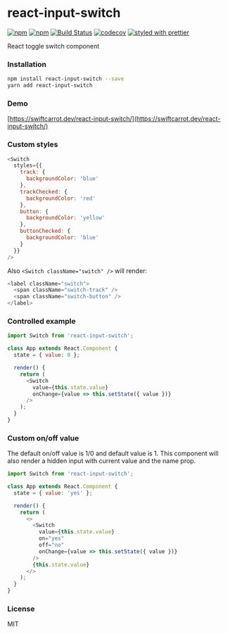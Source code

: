 # react-input-switch

[![npm](https://img.shields.io/npm/v/react-input-switch.svg)](https://www.npmjs.com/package/react-input-switch)
[![npm](https://img.shields.io/npm/dm/react-input-switch.svg)](https://www.npmjs.com/package/react-input-switch)
[![Build Status](https://travis-ci.org/swiftcarrot/react-input-switch.svg?branch=master)](https://travis-ci.org/swiftcarrot/react-input-switch)
[![codecov](https://codecov.io/gh/swiftcarrot/react-input-switch/branch/master/graph/badge.svg)](https://codecov.io/gh/swiftcarrot/react-input-switch)
[![styled with prettier](https://img.shields.io/badge/styled_with-prettier-ff69b4.svg)](https://github.com/prettier/prettier)

React toggle switch component

### Installation

```sh
npm install react-input-switch --save
yarn add react-input-switch
```

### Demo

[https://swiftcarrot.dev/react-input-switch/](https://swiftcarrot.dev/react-input-switch/)

### Custom styles

```javascript
<Switch
  styles={{
    track: {
      backgroundColor: 'blue'
    },
    trackChecked: {
      backgroundColor: 'red'
    },
    button: {
      backgroundColor: 'yellow'
    },
    buttonChecked: {
      backgroundColor: 'blue'
    }
  }}
/>
```

Also `<Switch className="switch" />` will render:

```javascript
<label className="switch">
  <span className="switch-track" />
  <span className="switch-button" />
</label>
```

### Controlled example

```javascript
import Switch from 'react-input-switch';

class App extends React.Component {
  state = { value: 0 };

  render() {
    return (
      <Switch
        value={this.state.value}
        onChange={value => this.setState({ value })}
      />
    );
  }
}
```

### Custom on/off value

The default on/off value is 1/0 and default value is 1. This component will also render a hidden input with current value and the name prop.

```javascript
import Switch from 'react-input-switch';

class App extends React.Component {
  state = { value: 'yes' };

  render() {
    return (
      <>
        <Switch
          value={this.state.value}
          on="yes"
          off="no"
          onChange={value => this.setState({ value })}
        />
        {this.state.value}
      </>
    );
  }
}
```

### License

MIT
